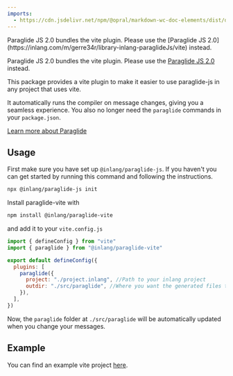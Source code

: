 ```yaml
---
imports: 
  - https://cdn.jsdelivr.net/npm/@opral/markdown-wc-doc-elements/dist/doc-callout.js
---
```



<doc-callout type="warning">
  Paraglide JS 2.0 bundles the vite plugin. Please use the [Paraglide JS 2.0](https://inlang.com/m/gerre34r/library-inlang-paraglideJs/vite) instead.
</doc-callout>

Paraglide JS 2.0 bundles the vite plugin. Please use the [Paraglide JS 2.0](https://inlang.com/m/gerre34r/library-inlang-paraglideJs/vite) instead.

This package provides a vite plugin to make it easier to use paraglide-js in any project that uses vite.

It automatically runs the compiler on message changes, giving you a seamless experience.
You also no longer need the `paraglide` commands in your `package.json`.

[Learn more about Paraglide](https://inlang.com/m/gerre34r/library-inlang-paraglideJs)

## Usage

First make sure you have set up `@inlang/paraglide-js`. If you haven't you can get started by running
this command and following the instructions.

```bash
npx @inlang/paraglide-js init
```

Install paraglide-vite with

```bash
npm install @inlang/paraglide-vite
```

and add it to your `vite.config.js`

```js
import { defineConfig } from "vite"
import { paraglide } from "@inlang/paraglide-vite"

export default defineConfig({
  plugins: [
    paraglide({
      project: "./project.inlang", //Path to your inlang project
      outdir: "./src/paraglide", //Where you want the generated files to be placed
    }),
  ],
})
```

Now, the `paraglide` folder at `./src/paraglide` will be automatically updated when you change your messages.

## Example

You can find an example vite project [here](https://github.com/opral/monorepo/tree/main/inlang/source-code/paraglide/paraglide-vite/example).
